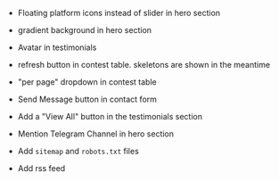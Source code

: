 - Floating platform icons instead of slider in hero section

- gradient background in hero section
- Avatar in testimonials
- refresh button in contest table. skeletons are shown in the meantime
- "per page" dropdown in contest table
- Send Message button in contact form
- Add a "View All" button in the testimonials section
- Mention Telegram Channel in hero section


- Add `sitemap` and `robots.txt` files
- Add rss feed